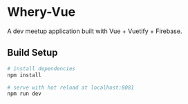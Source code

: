 # Whery-Vue

A dev meetup application built with Vue + Vuetify + Firebase.

## Build Setup

``` bash
# install dependencies
npm install

# serve with hot reload at localhost:8081
npm run dev
